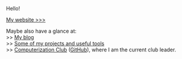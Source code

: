Hello!

[My website >>>](https://q1z.dev)

Maybe also have a glance at:  
\>> [My blog](https://q1z.dev/blog/)  
\>> [Some of my projects and useful tools](https://q1z.dev/projects/)  
\>> [Computerization Club](https://computerization.io/) ([GitHub](https://github.com/computerization)), where I am the current club leader.
